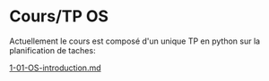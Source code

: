 
# Cours/TP OS

Actuellement le cours est composé d'un unique TP en python sur la planification de taches:

[1-01-OS-introduction.md](1-01-OS-introduction.md)

